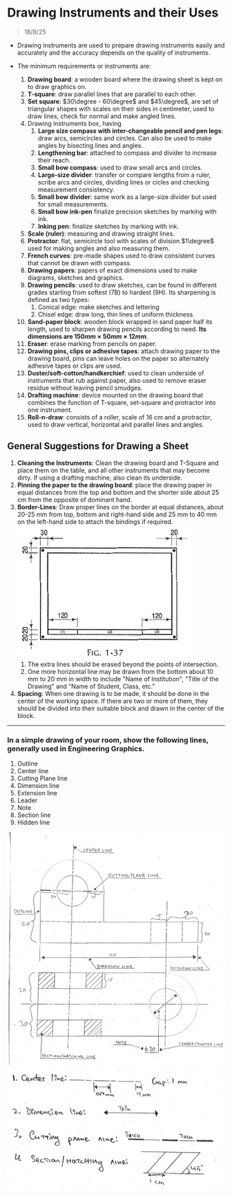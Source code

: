 # Drawing Instruments and their Uses 
> 18/8/25

- Drawing instruments are used to prepare drawing instruments easily and accurately and the accuracy depends on the quality of instruments.

- The minimum requirements or instruments are: 
    1. **Drawing board**: a wooden board where the drawing sheet is kept on to draw graphics on.
    2. **T-square**: draw parallel lines that are parallel to each other. 
    3. **Set square**: $30\degree - 60\degree$ and $45\degree$, are set of triangular shapes with scales on their sides in centimeter, used to draw lines, check for normal and make angled lines. 
    4. Drawing instruments box, having
        1. **Large size compass with inter-changeable pencil and pen legs**: draw arcs, semicircles and circles. Can also be used to make angles by bisecting lines and angles. 
        2. **Lengthening bar**: attached to compass and divider to increase their reach. 
        3. **Small bow compass**: used to draw small arcs and circles. 
        4. **Large-size divider**: transfer or compare lengths from a ruler, scribe arcs and circles, dividing lines or cicles and checking measurement consistency. 
        5. **Small bow divider**: same work as a large-size divider but used for small measurements. 
        6. **Small bow ink-pen** finalize precision sketches by marking with ink. 
        7. **Inking pen**: finalize sketches by marking with ink. 
    5. **Scale (ruler)**: measuring and drawing straight lines. 
    6. **Protractor**: flat, semicircle tool with scales of division $1\degree$ used for making angles and also measuring them. 
    7. **French curves**: pre-made shapes used to draw consistent curves that cannot be drawn with compass. 
    8. **Drawing papers**: papers of exact dimensions used to make diagrams, sketches and graphics.
    9. **Drawing pencils**: used to draw sketches, can be found in different grades starting from softest (7B) to hardest (9H). Its sharpening is defined as two types: 
        1. Conical edge: make sketches and lettering 
        2. Chisel edge: draw long, thin lines of uniform thickness. 
    10. **Sand-paper block**: wooden block wrapped in sand paper half its length, used to sharpen drawing pencils according to need. **Its dimensions are $150 mm \times 50 mm \times 12 mm$**.
    11. **Eraser**: erase marking from pencils on paper. 
    12. **Drawing pins, clips or adhesive tapes**: attach drawing paper to the drawing board, pins can leave holes on the paper so alternately adhesive tapes or clips are used.  
    13. **Duster/soft-cotton/handkerchief**: used to clean underside of instruments that rub against paper, also used to remove eraser residue without leaving pencil smudges. 
    14. **Drafting machine**: device mounted on the drawing board that combines the function of T-square, set-square and protractor into one instrument. 
    15. **Roll-n-draw**: consists of a roller, scale of 16 cm and a protractor, used to draw vertical, horizontal and parallel lines and angles. 

## General Suggestions for Drawing a Sheet 
1. **Cleaning the Instruments**: Clean the drawing board and T-Square and place them on the table, and all other instruments that may become dirty. If using a drafting machine, also clean its underside.  
2. **Pinning the paper to the drawing board**: place the drawing paper in equal distances from the top and bottom and the shorter side about 25 cm from the opposite of dominant hand. 
3. **Border-Lines**: Draw proper lines on the border at equal distances, about 20-25 mm from top, bottom and right-hand side and 25 mm to 40 mm on the left-hand side to attach the bindings if required.  <img src="./img/1/drawing-border.png" width=400>
    1. The extra lines should be erased beyond the points of intersection.
    2. One more horizontal line may be drawn from the bottom about 10 mm to 20 mm in width to include "Name of Institution", "Title of the Drawing" and "Name of Student, Class, etc."
4. **Spacing**: When one drawing is to be made, it should be done in the center of the working space. If there are two or more of them, they should be divided into their suitable block and drawn in the center of the block.  


----------

### In a simple drawing of your room, show the following lines, generally used in Engineering Graphics.
1. Outline
2. Center line
3. Cutting Plane line 
4. Dimension line
5. Extension line
6. Leader 
7. Note 
8. Section line 
9. Hidden line 


<img src="./img/1/sketch-1.jpg">
<img src="./img/1/dimensions-1.jpg" width=500>
